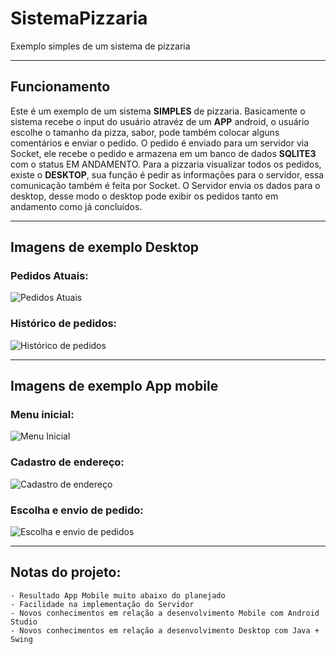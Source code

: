 # SistemaPizzaria
Exemplo simples de um sistema de pizzaria

---

## Funcionamento

   Este é um exemplo de um sistema __SIMPLES__ de pizzaria. Basicamente o sistema recebe o input do usuário atravéz de 
 um __APP__ android, o usuário escolhe o tamanho da pizza, sabor, pode também colocar alguns comentários e enviar o pedido.
   O pedido é enviado para um servidor via Socket, ele recebe o pedido e armazena em um banco de dados __SQLITE3__ com o status
 EM ANDAMENTO.
   Para a pizzaria visualizar todos os pedidos, existe o __DESKTOP__, sua função é pedir as informações para o servidor, essa
 comunicação também é feita por Socket. O Servidor envia os dados para o desktop, desse modo o desktop pode exibir os pedidos
 tanto em andamento como já concluídos.
 
 ---
 
 ## Imagens de exemplo Desktop
 
 ### Pedidos Atuais:
  ![Pedidos Atuais](https://github.com/GabrielSirtoriCorrea/SistemaPizzaria/blob/master/Images/Imagem%20Exemplo%20Projeto.JPG)

 ### Histórico de pedidos:

   ![Histórico de pedidos](https://github.com/GabrielSirtoriCorrea/SistemaPizzaria/blob/master/Images/Imagem%20Exemplo%20Projeto%202.JPG)
   
---
   
## Imagens de exemplo App mobile

### Menu inicial:

![Menu Inicial](https://github.com/GabrielSirtoriCorrea/SistemaPizzaria/blob/master/Images/WhatsApp%20Image%202020-04-29%20at%2021.50.25%20(2).jpeg)

### Cadastro de endereço:

![Cadastro de endereço](https://github.com/GabrielSirtoriCorrea/SistemaPizzaria/blob/master/Images/WhatsApp%20Image%202020-04-29%20at%2021.50.25%20(1).jpeg)

### Escolha e envio de pedido:

   ![Escolha e envio de pedidos](https://github.com/GabrielSirtoriCorrea/SistemaPizzaria/blob/master/Images/WhatsApp%20Image%202020-04-29%20at%2021.50.25.jpeg)

---

## Notas do projeto:
    - Resultado App Mobile muito abaixo do planejado
    - Facilidade na implementação do Servidor
    - Novos conhecimentos em relação a desenvolvimento Mobile com Android Studio
    - Novos conhecimentos em relação a desenvolvimento Desktop com Java + Swing




